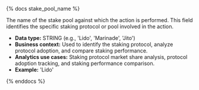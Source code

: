 {% docs stake_pool_name %}

The name of the stake pool against which the action is performed. This field identifies the specific staking protocol or pool involved in the action.

- **Data type:** STRING (e.g., 'Lido', 'Marinade', 'Jito')
- **Business context:** Used to identify the staking protocol, analyze protocol adoption, and compare staking performance.
- **Analytics use cases:** Staking protocol market share analysis, protocol adoption tracking, and staking performance comparison.
- **Example:** 'Lido'

{% enddocs %} 